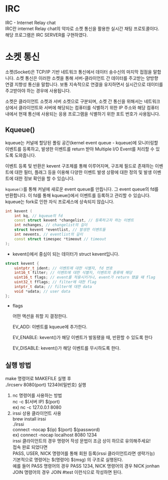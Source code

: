 # IRC 
IRC - Internet Relay chat</br>
IRC란 internet Relay chat의 약자로 소켓 통신을 활용한 실시간 채팅 프로토콜이다.</br>
해당 프로그램은 IRC SERVER를 구현하였다.</br>


# 소켓 통신

소켓(Socket)은 TCP/IP 기반 네트워크 통신에서 데이터 송수신의 마지막 접점을 말합니다. 소켓 통신은 이러한 소켓을 통해 서버-클라이언트 간 데이터를 주고받는 양방향 연결 지향성 통신을 말합니다. 보통 지속적으로 연결을 유지하면서 실시간으로 데이터를 주고받아야 하는 경우에 사용됩니다.

소켓은 클라이언트 소켓과 서버 소켓으로 구분되며, 소켓 간 통신을 위해서는 네트워크상에서 클라이언트와 서버에 해당되는 컴퓨터를 식별하기 위한 IP 주소와 해당 컴퓨터 내에서 현재 통신에 사용되는 응용 프로그램을 식별하기 위한 포트 번호가 사용됩니다.

## Kqueue()

kqueue는 커널에 할당된 폴링 공간(kernel event queue - kqueue)에 모니터링할 이벤트를 등록하고, 발생한 이벤트를 return 받아 Multiple I/O Event를 처리할 수 있도록 도와줍니다.

이벤트 등록 및 반환은 kevent 구조체를 통해 이루어지며, 구조체 필드로 존재하는 이벤트에 대한 필터, 플래그 등을 이용해 다양한 이벤트 발생 상황에 대한 정의 및 발생 이벤트에 대한 정보 확인을 할 수 있습니다.

`kqueue()`를 통해 커널에 새로운 event queue를 만듭니다. 그 event queue의 fd를 반환합니다. 이 fd를 통해 kqueue()에서 이벤트를 등록하고 관리할 수 있습니다. kqueue는 fork로 인한 자식 프로세스에 상속되지 않습니다.

```cpp
int kevent (
    int kq, // kqueue의 fd
    const struct kevent *changelist, // 등록하고자 하는 이벤트
    int nchanges, // changelist의 길이
    struct kevent *eventlist, // 발생한 이벤트들
    int nevents, // eventlist의 길이
    const struct timespec *timeout // timeout
);

```
- kevent()에서 중심이 되는 데이터가 struct kevent입니다.
```cpp
struct kevent {
    uintptr_t ident; // 이벤트에 대한 식별자, fd 번호
    int16_t filter; // 이벤트에 대한 식별자, 이벤트의 종류에 해당
    uint16_t flags; // event를 적용시키거나, event가 return 됐을 때 flag
    uint32_t fflags; // filter에 대한 flag
    intptr_t data; // filter에 대한 data
    void *udata; // user data
};
```
- flags
    
    어떤 액션을 취할 지 결정한다.
    
    EV_ADD: 이벤트를 kqueue에 추가한다.
    
    EV_ENABLE: kevent()가 해당 이벤트가 발동됐을 때, 반환할 수 있도록 한다
    
    EV_DISABLE: kevent()가 해당 이벤트를 무시하도록 한다.

## 실행 방법
make 명령어로 MAKEFILE 실행 후 </br>
./ircserv 8080(port) 1234(비밀번호) 실행</br>
1. nc 명령어를 사용하는 방법</br>
  nc -c $(서버 IP) $(port)</br>
  ex) nc -c 127.0.0.1 8080</br>
2. irssi 상용 클라이언트 사용</br>
   brew install irssi</br>
   ./irssi</br>
   connect -nocap $(ip) $(port) $(password) </br>
   ex) connect -nocap localhost 8080 1234</br>
   irssi 클라이언트의 경우 명령어 작성 문법이 조금 상이 하므로 유의해주세요!</br>
접속 완료 되었다면 </br>
PASS, USER, NICK 명령어를 통해 회원 등록(irssi 클라이언트라면 생략가능)</br>
기본적으로 명령어는 $(명령어) $(msg) 의 구조로 실행된다.</br>
예를 들어 PASS 명령어의 경우 PASS 1234, NICK 명령어의 경우 NICK jonhan</br>
JOIN 명령어의 경우 JOIN #test 이런식으로 작성하면 된다. </br>
   
